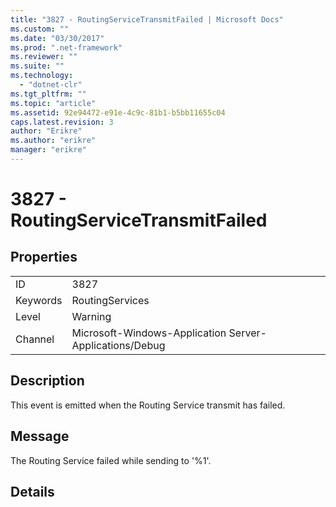 ```yaml
---
title: "3827 - RoutingServiceTransmitFailed | Microsoft Docs"
ms.custom: ""
ms.date: "03/30/2017"
ms.prod: ".net-framework"
ms.reviewer: ""
ms.suite: ""
ms.technology: 
  - "dotnet-clr"
ms.tgt_pltfrm: ""
ms.topic: "article"
ms.assetid: 92e94472-e91e-4c9c-81b1-b5bb11655c04
caps.latest.revision: 3
author: "Erikre"
ms.author: "erikre"
manager: "erikre"
---
```

# 3827 - RoutingServiceTransmitFailed
## Properties  
  
|||  
|-|-|  
|ID|3827|  
|Keywords|RoutingServices|  
|Level|Warning|  
|Channel|Microsoft-Windows-Application Server-Applications/Debug|  
  
## Description  
 This event is emitted when the Routing Service transmit has failed.  
  
## Message  
 The Routing Service failed while sending to '%1'.  
  
## Details
